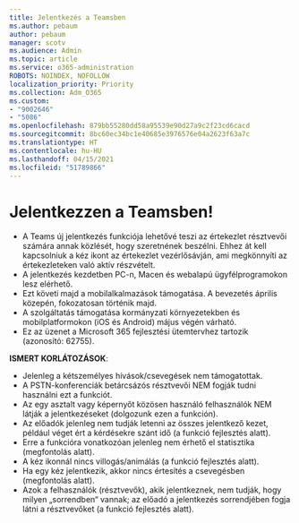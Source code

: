 ```yaml
---
title: Jelentkezés a Teamsben
ms.author: pebaum
author: pebaum
manager: scotv
ms.audience: Admin
ms.topic: article
ms.service: o365-administration
ROBOTS: NOINDEX, NOFOLLOW
localization_priority: Priority
ms.collection: Adm_O365
ms.custom:
- "9002646"
- "5086"
ms.openlocfilehash: 879bb55280dd58a95539e90d27a9c2f23cd6cacd
ms.sourcegitcommit: 8bc60ec34bc1e40685e3976576e04a2623f63a7c
ms.translationtype: HT
ms.contentlocale: hu-HU
ms.lasthandoff: 04/15/2021
ms.locfileid: "51789866"
---
```

# <a name="raise-your-hand-in-teams"></a>Jelentkezzen a Teamsben!

- A Teams új jelentkezés funkciója lehetővé teszi az értekezlet résztvevői számára annak közlését, hogy szeretnének beszélni. Ehhez át kell kapcsolniuk a kéz ikont az értekezlet vezérlősávján, ami megkönnyíti az értekezleteken való aktív részvételt.
- A jelentkezés kezdetben PC-n, Macen és webalapú ügyfélprogramokon lesz elérhető.
- Ezt követi majd a mobilalkalmazások támogatása. A bevezetés április közepén, fokozatosan történik majd.
- A szolgáltatás támogatása kormányzati környezetekben és mobilplatformokon (iOS és Android) május végén várható.
- Ez az üzenet a Microsoft 365 fejlesztési ütemtervhez tartozik (azonosító: 62755).

**ISMERT KORLÁTOZÁSOK**:

- Jelenleg a kétszemélyes hívások/csevegések nem támogatottak.
- A PSTN-konferenciák betárcsázós résztvevői NEM fogják tudni használni ezt a funkciót.
- Az egy asztalt vagy képernyőt közösen használó felhasználók NEM látják a jelentkezéseket (dolgozunk ezen a funkción).
- Az előadók jelenleg nem tudják letenni az összes jelentkező kezet, például véget ért a kérdésekre szánt idő (a funkció fejlesztés alatt).
- Erre a funkcióra vonatkozóan jelenleg nem érhető el statisztika (megfontolás alatt).
- A kéz ikonnál nincs villogás/animálás (a funkció fejlesztés alatt).
- Ha egy kéz jelentkezik, akkor nincs értesítés a csevegésben (megfontolás alatt).
- Azok a felhasználók (résztvevők), akik jelentkeznek, nem tudják, hogy milyen „sorrendben“ vannak; az előadó a jelentkezés sorrendjében fogja látni a résztvevőket (a funkció fejlesztés alatt).

